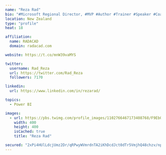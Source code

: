 ```yaml
---
name: "Reza Rad"
bio: "#Microsoft Regional Director, #MVP #Author #Trainer #Speaker #Coach #Consultant #PowerBI "
location: New Zealand
type: "profile"
heat: 18

affiliation:
  name: RADACAD
  domain: radacad.com

website: https://t.co/mnW39vaMYS

twitter:
  username: Rad_Reza
  url: https://twitter.com/Rad_Reza
  followers: 7170

linkedin:
  url: https://www.linkedin.com/in/rezarad/

topics:
  - Power BI

images:
  - url: https://pbs.twimg.com/profile_images/1102766467173408768/F9EbQENa_400x400.png
    width: 400
    height: 400
    isCached: true
    title: "Reza Rad"

secured: "2xPi4HUlLdcjUmz2Dr/qRPwyWVmrdnTA2iKhDcdJct0dTr5VmjhQ48chzv/npSwquBIS6HZJiFyMJ1eUW47LvNurlPg+uxyh6h61w4myKev0wzfOzO5fySB0PW8zCD1CN3cFM1+dZO7oQMcIHb/jltT5QPBjOi4LcBMxE8Jej5f1rMu7QGPnyX227UhrTXGyFPH2rJDRAnKA1gsgI6Q0HLn7VkQPljoklD8inLzJmweHNnqlFiUIBTCHlYwSpnEP5zucltk/ygN+ugQeHjWwpeHrkDdHejjGF4ijP9V81FoKtznCxp0LDX+W/Jx/T8ZNq79geud0HS9N4kLF6mEetJltwwgxfuop8K78xs2ssVKdBmDIlDAQhOY9QvKkzQbREiLQK0ciDlMwukHg/47HNNJkjruoO2kHBkINy4QlP1w=;7rYVHhtInaUK65zPFGo1Yw=="
---
```


